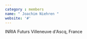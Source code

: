```yaml
---
category : members
name: " Joachim Niehren " 
website: '#'
---
```

INRIA Futurs
Villeneuve d'Ascq, France


